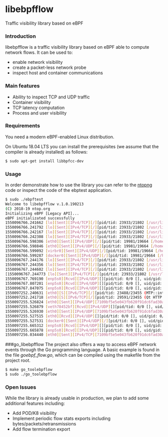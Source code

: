 # libebpfflow
Traffic visibility library based on eBPF

### Introduction
libebpfflow is a traffic visibility library based on eBPF able to compute network flows. It can be used to:
* enable network visibility
* create a packet-less network probe
* inspect host and container communications

### Main features
* Ability to inspect TCP and UDP traffic
* Container visibility
* TCP latency computation
* Process and user visibility

### Requirements
You need a modern eBPF-enabled Linux distribution.

On Ubuntu 18.04 LTS you can install the prerequisites (we assume that the compiler is already installed) as follows:
```sh
$ sudo apt-get install libbpfcc-dev
```

### Usage
In order demonstrate how to use the library you can refer to the [ntopng](https://github.com/ntop/ntopng) code or inspect the code of the ebptest application.

```sh
$ sudo ./ebpftest
Welcome to libebpfflow v.1.0.190213
(C) 2018-19 ntop.org
Initializing eBPF [Legacy API]...
eBPF initializated successfully
1550096766.241662 [lo][Sent][IPv4/TCP][/][pid/tid: 23933/21802 [/usr/lib/chromium-browser/chromium-browser], uid/gid: 1000/1000][father pid/tid: 19407/0 [/usr/bin/gnome-shell], uid/gid: 1000/1000][addr: 127.0.0.1:55496 <-> 127.0.0.1:9229][latency: 0.16 msec]
1550096766.241792 [lo][Sent][IPv4/TCP][/][pid/tid: 23933/21802 [/usr/lib/chromium-browser/chromium-browser], uid/gid: 1000/1000][father pid/tid: 19407/0 [/usr/bin/gnome-shell], uid/gid: 1000/1000][addr: 127.0.0.1:34788 <-> 127.0.0.1:9229][latency: 0.12 msec]
1550096766.242167 [lo][Sent][IPv4/TCP][/][pid/tid: 23933/21802 [/usr/lib/chromium-browser/chromium-browser], uid/gid: 1000/1000][father pid/tid: 19407/0 [/usr/bin/gnome-shell], uid/gid: 1000/1000][addr: 127.0.0.1:55500 <-> 127.0.0.1:9229][latency: 0.12 msec]
1550096766.242308 [lo][Sent][IPv4/TCP][/][pid/tid: 23933/21802 [/usr/lib/chromium-browser/chromium-browser], uid/gid: 1000/1000][father pid/tid: 19407/0 [/usr/bin/gnome-shell], uid/gid: 1000/1000][addr: 127.0.0.1:34792 <-> 127.0.0.1:9229][latency: 0.09 msec]
1550096766.598306 [eth0][Sent][IPv4/UDP][/][pid/tid: 19981/19664 [/home/deri/.dropbox-dist/dropbox-lnx.x86_64-66.4.84/dropbox], uid/gid: 1000/1000][father pid/tid: 1/0 [/lib/systemd/systemd], uid/gid: 0/0][addr: 192.168.1.11:17500 <-> 255.255.255.255:17500]
1550096766.598846 [eth0][Sent][IPv4/UDP][/][pid/tid: 19981/19664 [/home/deri/.dropbox-dist/dropbox-lnx.x86_64-66.4.84/dropbox], uid/gid: 1000/1000][father pid/tid: 1/0 [/lib/systemd/systemd], uid/gid: 0/0][addr: 192.168.1.11:17500 <-> 192.168.1.127:17500]
1550096766.599092 [virbr0][Sent][IPv4/UDP][/][pid/tid: 19981/19664 [/home/deri/.dropbox-dist/dropbox-lnx.x86_64-66.4.84/dropbox], uid/gid: 1000/1000][father pid/tid: 1/0 [/lib/systemd/systemd], uid/gid: 0/0][addr: 192.168.123.1:17500 <-> 192.168.123.255:17500]
1550096766.599287 [docker0][Sent][IPv4/UDP][/][pid/tid: 19981/19664 [/home/deri/.dropbox-dist/dropbox-lnx.x86_64-66.4.84/dropbox], uid/gid: 1000/1000][father pid/tid: 1/0 [/lib/systemd/systemd], uid/gid: 0/0][addr: 172.17.0.1:17500 <-> 172.17.255.255:17500]
1550096767.244176 [lo][Sent][IPv4/TCP][/][pid/tid: 23933/21802 [/usr/lib/chromium-browser/chromium-browser], uid/gid: 1000/1000][father pid/tid: 19407/0 [/usr/bin/gnome-shell], uid/gid: 1000/1000][addr: 127.0.0.1:55504 <-> 127.0.0.1:9229][latency: 0.18 msec]
1550096767.244356 [lo][Sent][IPv4/TCP][/][pid/tid: 23933/21802 [/usr/lib/chromium-browser/chromium-browser], uid/gid: 1000/1000][father pid/tid: 19407/0 [/usr/bin/gnome-shell], uid/gid: 1000/1000][addr: 127.0.0.1:34796 <-> 127.0.0.1:9229][latency: 0.12 msec]
1550096767.244602 [lo][Sent][IPv4/TCP][/][pid/tid: 23933/21802 [/usr/lib/chromium-browser/chromium-browser], uid/gid: 1000/1000][father pid/tid: 19407/0 [/usr/bin/gnome-shell], uid/gid: 1000/1000][addr: 127.0.0.1:55508 <-> 127.0.0.1:9229][latency: 0.09 msec]
[1550096767.244773 [lo][Sent][IPv4/TCP][/][pid/tid: 23933/21802 [/usr/lib/chromium-browser/chromium-browser], uid/gid: 1000/1000][father pid/tid: 19407/0 [/usr/bin/gnome-shell], uid/gid: 1000/1000][addr: 127.0.0.1:34800 <-> 127.0.0.1:9229][latency: 0.10 msec]
1550096767.769190 [enp5s0][Rcvd][IPv4/UDP][][pid/tid: 0/0 [], uid/gid: 0/0][father pid/tid: 0/0 [], uid/gid: 0/0][addr: 192.168.99.84:138 <-> 192.168.99.255:138]
1550096767.807201 [enp5s0][Rcvd][IPv4/UDP][][pid/tid: 0/0 [], uid/gid: 0/0][father pid/tid: 0/0 [], uid/gid: 0/0][addr: 192.168.99.79:5353 <-> 224.0.0.251:5353]
1550096767.847075 [enp5s0][Rcvd][IPv4/UDP][][pid/tid: 0/0 [], uid/gid: 0/0][father pid/tid: 0/0 [], uid/gid: 0/0][addr: 192.168.96.158:5353 <-> 224.0.0.251:5353]
1550097252.240631 [eth0][S][IPv6/TCP][/][pid/tid: 23488/23455 (MTP::internal:: [/home/deri/Telegram/Telegram]), uid/gid: 1000/1000][father pid/tid: 1/0 (MTP::internal:: [/lib/systemd/systemd]), uid/gid: 0/0][addr: 2a00:d40:1:3:192:168:13:11:40430 <-> 2001:67c:4e8:f004::a:443][latency: 0.12 msec]
1550097252.241718 [eth0][S][IPv6/TCP][/][pid/tid: 29591/23455 (Qt HTTP thread [/home/deri/Telegram/Telegram]), uid/gid: 1000/1000][father pid/tid: 1/0 (Qt HTTP thread [/lib/systemd/systemd]), uid/gid: 0/0][addr: 2a00:d40:1:3:192:168:13:11:57108 <-> 2001:67c:4e8:f004::a:80][latency: 0.06 msec]
1550097255.526824 [eth0][Sent][IPv4/UDP][7109bf5e5e043fb620f91dc6fad30a1b0b8fb4eb9ed83f80b8dbf333f410f9][pid/tid: 29590/29589 [/usr/bin/curl], uid/gid: 0/0][father pid/tid: 26673/0 [/bin/bash], uid/gid: 0/0][addr: 172.17.0.2:36064 <-> 192.168.13.6:53]
1550097255.526879 [veth78452bf][Rcvd][IPv4/UDP][][pid/tid: 0/0 [], uid/gid: 0/0][father pid/tid: 0/0 [], uid/gid: 0/0][addr: 172.17.0.2:36064 <-> 192.168.13.6:53]
1550097255.526930 [eth0][Sent][IPv4/UDP][7109bf5e5e043fb620f91dc6fad30a1b0b8fb4eb9ed83f80b8dbf333f410f9][pid/tid: 29590/29589 [/usr/bin/curl], uid/gid: 0/0][father pid/tid: 26673/0 [/bin/bash], uid/gid: 0/0][addr: 192.12.193.11:36064 <-> 192.168.13.6:53]
1550097255.527515 [eth0][Rcvd][IPv4/UDP][][pid/tid: 0/0 [], uid/gid: 0/0][father pid/tid: 0/0 [], uid/gid: 0/0][addr: 192.168.13.6:53 <-> 192.12.193.11:36064]
1550097255.527531 [docker0][Sent][IPv4/UDP][/][pid/tid: 0/0 [], uid/gid: 0/0][father pid/tid: 0/0 [], uid/gid: 0/0][addr: 192.168.13.6:53 <-> 172.17.0.2:36064]
1550097255.665312 [enp5s0][Rcvd][IPv4/UDP][][pid/tid: 0/0 [], uid/gid: 0/0][father pid/tid: 0/0 [], uid/gid: 0/0][addr: 192.168.96.195:17500 <-> 255.255.255.255:17500]
1550097255.665878 [enp5s0][Rcvd][IPv4/UDP][][pid/tid: 0/0 [], uid/gid: 0/0][father pid/tid: 0/0 [], uid/gid: 0/0][addr: 192.168.96.195:17500 <-> 192.168.99.255:17500]
1550097256.034440 [eth0][Sent][IPv4/TCP][7109bf5e5e043fb620f91dc6fad30a1b0b8fb4eb9ed83f80b8dbf333f410f9][pid/tid: 29589/29589 [/usr/bin/curl], uid/gid: 0/0][father pid/tid: 26673/0 [/bin/bash], uid/gid: 0/0][addr: 172.17.0.2:54120 <-> 178.62.197.130:80][latency: 0.18 msec]
```

###go_libebpfflow
The project also offers a way to access eBPF network events through the Go programming language. A basic example is found in the file *goebpf_flow.go*, which can be compiled using the makefile from the project root.


```sh
$ make go_toolebpflow
$ sudo ./go_toolebpflow
```  

### Open Issues
While the library is already usable in production, we plan to add some additional features including:
* Add POD/K8 visibility
* Implement periodic flow stats exports including bytes/packets/retransmissions
* Add flow termination export
